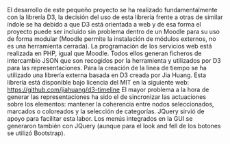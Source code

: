 El desarrollo de este pequeño proyecto se ha realizado fundamentalmente con la librería D3, la decisión del uso de esta librería frente a otras de similar índole se ha debido a que D3 está orientada a web y de esa forma el proyecto puede ser incluido sin problema dentro de un Moodle para su uso de forma modular (Moodle permite la instalación de módulos externos, no es una herramienta cerrada).
La programación de los servicios web está realizada en PHP, igual que Moodle. Todos ellos generan ficheros de intercambio JSON que son recogidos por la herramienta y utilizados por D3 para las representaciones.
Para la creación de la línea de tiempo se ha utilizado una librería externa basada en D3 creada por Jia Huang. Esta librería está disponible bajo licencia del MIT en la siguiente web:
https://github.com/jiahuang/d3-timeline
El mayor problema a la hora de generar las representaciones ha sido el de sincronizar las actuaciones sobre los elementos: mantener la coherencia entre nodos seleccionados, marcados o coloreados y la selección de categorías. JQuery sirvió de apoyo para facilitar esta labor. Los menús integrados en la GUI se generaron también con JQuery (aunque para el look and fell de los botones se utilizó Bootstrap).